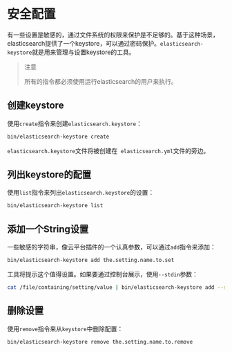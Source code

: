 # 安全配置

有一些设置是敏感的，通过文件系统的权限来保护是不足够的。基于这种场景，elasticsearch提供了一个keystore，可以通过密码保护。`elasticsearch-keystore`就是用来管理与设置keystore的工具。

> 注意
>
> 所有的指令都必须使用运行elasticsearch的用户来执行。

## 创建keystore

使用`create`指令来创建`elasticsearch.keystore`：

```bash
bin/elasticsearch-keystore create
```

`elasticsearch.keystore`文件将被创建在` elasticsearch.yml`文件的旁边。

## 列出keystore的配置

使用`list`指令来列出`elasticsearch.keystore`的设置：

```bash
bin/elasticsearch-keystore list
```

## 添加一个String设置

一些敏感的字符串，像云平台插件的一个认真参数，可以通过`add`指令来添加：

```bash
bin/elasticsearch-keystore add the.setting.name.to.set
```

工具将提示这个值得设置。如果要通过控制台展示，使用`--stdin`参数：

```bash
cat /file/containing/setting/value | bin/elasticsearch-keystore add --stdin the.setting.name.to.set
```

## 删除设置

使用`remove`指令来从`keystore`中删除配置：

```bash
bin/elasticsearch-keystore remove the.setting.name.to.remove
```